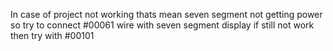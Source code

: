 In case of project not working thats mean seven segment not getting power so try to connect #00061 wire with seven segment display if still not work then try with #00101 
